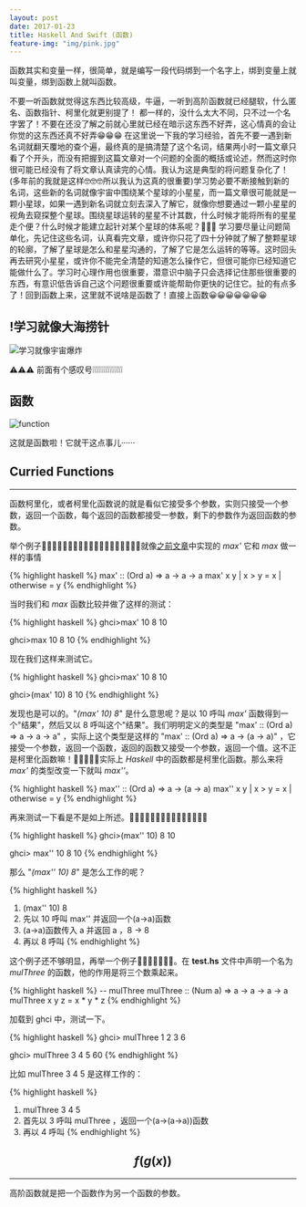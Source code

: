 ```yaml
---
layout: post
date: 2017-01-23
title: Haskell And Swift (函数)
feature-img: "img/pink.jpg"
---
```


函数其实和变量一样，很简单，就是编写一段代码绑到一个名字上，绑到变量上就叫变量，绑到函数上就叫函数。

不要一听函数就觉得这东西比较高级，牛逼，一听到高阶函数就已经腿软，什么匿名、函数指针、柯里化就更别提了！ 都一样的，没什么太大不同，只不过一个名字罢了！不要在还没了解之前就心里就已经在暗示这东西不好弄，这心情真的会让你觉的这东西还真不好弄😁😁😁 在这里说一下我的学习经验，首先不要一遇到新名词就翻天覆地的查个遍，最终真的是搞清楚了这个名词，结果两小时一篇文章只看了个开头，而没有把握到这篇文章对一个问题的全面的概括或论述，然而这时你很可能已经没有了将文章认真读完的心情。我认为这是典型的将问题复杂化了！(多年前的我就是这样🤓🤓🤓所以我认为这真的很重要)学习势必要不断接触到新的名词，这些新的名词就像宇宙中围绕某个星球的小星星，而一篇文章很可能就是一颗小星球，如果一遇到新名词就立刻去深入了解它，就像你想要通过一颗小星星的视角去窥探整个星球。围绕星球运转的星星不计其数，什么时候才能将所有的星星走个便？什么时候才能建立起针对某个星球的体系呢？🤔🤔🤔 学习要尽量让问题简单化，先记住这些名词，认真看完文章，或许你只花了四十分钟就了解了整颗星球的轮廓，了解了星球是怎么和星星沟通的，了解了它是怎么运转的等等。这时回头再去研究小星星，或许你不能完全清楚的知道怎么操作它，但很可能你已经知道它能做什么了。学习时心理作用也很重要，潜意识中脑子只会选择记住那些很重要的东西，有意识低告诉自己这个问题很重要或许能帮助你更快的记住它。扯的有点多了！回到函数上来，这里就不说啥是函数了！直接上函数😀😀😀😀😀😀😀



 !学习就像大海捞针
---

![学习就像宇宙爆炸](http://ogkg37m8j.bkt.clouddn.com/image/jpg/haskellandswift/function/star.jpg)

⚠️⚠️⚠️ 前面有个感叹号❕❕❕❕❕❕❕❕❕❕❕❕❕❕

函数
---

![function](http://ogkg37m8j.bkt.clouddn.com/image/jpg/haskellandswift/function/function.jpg)

这就是函数啦！它就干这点事儿······



Curried Functions
---
---

函数柯里化，或者柯里化函数说的就是看似它接受多个参数，实则只接受一个参数，返回一个函数，每个返回的函数都接受一参数，剩下的参数作为返回函数的参数。

举个例子🌰🌰🌰🌰🌰🌰🌰🌰🌰🌰🌰🌰🌰🌰🌰🌰🌰🌰🌰就像[之前文章](https://redtwowolf.github.io/2017/01/15/Haskell-And-Swift-Guard.html)中实现的 *max'* 它和 *max* 做一样的事情

{% highlight haskell %}
max' :: (Ord a) => a -> a -> a
max' x y
    | x > y = x
    | otherwise = y
{% endhighlight %}

当时我们和 *max* 函数比较并做了这样的测试：

{% highlight haskell %}
ghci>max' 10 8
10

ghci>max 10 8
10
{% endhighlight %}

现在我们这样来测试它。

{% highlight haskell %}
ghci>max' 10 8
10

ghci>(max' 10) 8
10
{% endhighlight %}

发现也是可以的。"*(max' 10) 8*" 是什么意思呢？是以 10 呼叫 *max'* 函数得到一个"结果"，然后又以 8 呼叫这个"结果"。我们明明定义的类型是 "max' :: (Ord a) => a -> a -> a" ，实际上这个类型是这样的 "max' :: (Ord a) => a -> (a -> a)" ，它接受一个参数，返回一个函数，返回的函数又接受一个参数，返回一个值。这不正是柯里化函数嘛！😬😬😬😬😬实际上 *Haskell* 中的函数都是柯里化函数。那么来将 *max'* 的类型改变一下就叫 *max''*。

{% highlight haskell %}
max'' :: (Ord a) => a -> (a -> a)
max'' x y
    | x > y = x
    | otherwise = y
{% endhighlight %}

再来测试一下看是不是如上所述。🌰🌰🌰🌰🌰🌰🌰🌰🌰🌰🌰🌰🌰🌰🌰

{% highlight haskell %}
ghci>(max'' 10) 8
10

ghci> max'' 10 8
10
{% endhighlight %}

那么 "*(max'' 10) 8*" 是怎么工作的呢？

{% highlight haskell %}
1. (max'' 10) 8
2. 先以 10 呼叫 max'' 并返回一个(a->a)函数
3. (a->a)函数传入 a 并返回 a ，8 -> 8
3. 再以 8 呼叫
{% endhighlight %}

这个例子还不够明显，再举一个例子🌰🌰🌰🌰🌰🌰🌰。在 **test.hs** 文件中声明一个名为 *mulThree* 的函数，他的作用是将三个数乘起来。

{% highlight haskell %}
-- mulThree
mulThree :: (Num a) => a -> a -> a -> a
mulThree x y z = x * y * z
{% endhighlight %}

加载到 ghci 中，测试一下。

{% highlight haskell %}
ghci> mulThree 1 2 3
6

ghci> mulThree 3 4 5
60
{% endhighlight %}

比如 mulThree 3 4 5 是这样工作的：

{% highlight haskell %}
1. mulThree 3 4 5
2. 首先以 3 呼叫 mulThree ，返回一个(a->(a->a))函数
3. 再以 4 呼叫
{% endhighlight %}






$$f(g(x))$$
---
---

高阶函数就是把一个函数作为另一个函数的参数。
